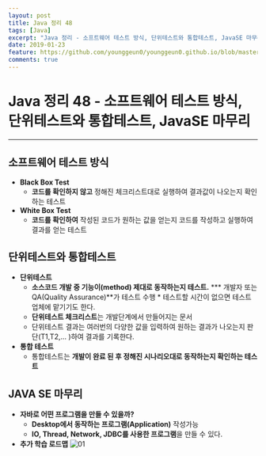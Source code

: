 ```yaml
---
layout: post
title: Java 정리 48
tags: [Java]
excerpt: "Java 정리 - 소프트웨어 테스트 방식, 단위테스트와 통합테스트, JavaSE 마무리"
date: 2019-01-23
feature: https://github.com/younggeun0/younggeun0.github.io/blob/master/_posts/img/java/JavaImageFeature.png?raw=true
comments: true
---
```

 
# Java 정리 48 - 소프트웨어 테스트 방식, 단위테스트와 통합테스트, JavaSE 마무리

---

## 소프트웨어 테스트 방식

* **Black Box Test**
     * **코드를 확인하지 않고** 정해진 체크리스트대로 실행하여 결과값이 나오는지 확인하는 테스트
* **White Box Test**
     * **코드를 확인하여** 작성된 코드가 원하는 값을 얻는지 코드를 작성하고 실행하여 결과를 얻는 테스트


## 단위테스트와 통합테스트

* **단위테스트**
  * **소스코드 개발 중 기능이(method) 제대로 동작하는지 테스트.**
       *** 개발자 또는 QA(Quality Assurance)**가 테스트 수행
            * 테스트할 시간이 없으면 테스트업체에 맡기기도 한다.
  * **단위테스트 체크리스트**는 개발단계에서 만들어지는 문서
  * 단위테스트 결과는 여러번의 다양한 값을 입력하여 원하는 결과가 나오는지 판단(T1,T2,... )하여 결과를 기록한다.
* **통합 테스트**
  * 통합테스트는 **개발이 완료 된 후 정해진 시나리오대로 동작하는지 확인하는 테스트**

## JAVA SE 마무리

* **자바로 어떤 프로그램을 만들 수 있을까?**
     * **Desktop에서 동작하는 프로그램(Application)** 작성가능
     * **IO, Thread, Network, JDBC를 사용한 프로그램**을 만들 수 있다.
* **추가 학습 로드맵**
![01]((https://github.com/younggeun0/younggeun0.github.io/blob/master/_posts/img/java/48/01.png?raw=true))
